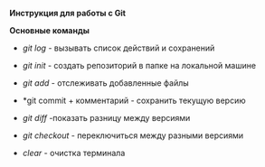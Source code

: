 **Инструкция  для работы с Git**

**Основные команды**

+ *git log* - вызывать список действий и сохранений

+ *git init* - создать репозиторий в папке на локальной машине
+ *git add* - отслеживать добавленные файлы
+ *git commit + комментарий - сохранить текущую версию
+ *git diff* -показать разницу между версиями

+ *git checkout* - переключиться между разными версиями
+ *clear* - очистка терминала 